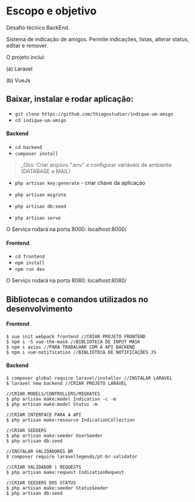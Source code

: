 # Escopo e objetivo

Desafio técnico BackEnd.

Sistema de indicação de amigos. Permite indicações, listas, alterar status, editar e remover.

O projeto inclui:

(a) Laravel

(b) VueJs

## Baixar, instalar e rodar aplicação:

- `git clone https://github.com/thiagostudier/indique-um-amigo`
- `cd indique-um-amigo`

#### Backend

- `cd backend`
- `composer install`

> _Obs: Criar arquivo ".env" e configurar variáveis de ambiente (DATABASE e MAIL)

- `php artisan key:generate` - criar chave da aplicação

- `php artisan migrate`
- `php artisan db:seed`
- `php artisan serve`

O Serviço rodará na porta 8000: localhost:8000/

#### Frontend

- `cd frontend`
- `npm install`
- `npm run dev`

O Serviço rodará na porta 8080: localhost:8080/

## Bibliotecas e comandos utilizados no desenvolvimento

#### Frontend

```
$ vue init webpack frontend //CRIAR PROJETO FRONTEND
$ npm i -S vue-the-mask //BIBLIOTECA DE INPUT MASK
$ npm i axios //PARA TRABALHAR COM A API BACKEND
$ npm i vue-notification //BIBLIOTECA DE NOTIFICAÇÕES JS
```

#### Backend

```
$ composer global require laravel/installer //INSTALAR LARAVEL
$ laravel new backend //CRIAR PROJETO LARAVEL

//CRIAR MODELS/CONTROLLERS/MIGRATES
$ php artisan make:model Indication -c -m
$ php artisan make:model Status -m

//CRIAR INTERFACE PARA A API
$ php artisan make:resource IndicationCollection

//CRIAR SEEDERS
$ php artisan make:seeder UserSeeder
$ php artisan db:seed

//INSTALAR VALIDADORES BR
$ composer require laravellegends/pt-br-validator

//CRIAR VALIDADOR | REQUESTS
$ php artisan make:request IndicationRequest

//CRIAR SEEDERS DOS STATUS
$ php artisan make:seeder StatusSeeder 
$ php artisan db:seed

```
